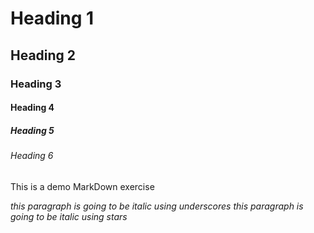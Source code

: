 <!-- Heading -->

# Heading 1
## Heading 2
### Heading 3
#### Heading 4
##### Heading 5
###### Heading 6

This is a demo MarkDown exercise
<!-- Italics -->
_this paragraph is going to be  italic using underscores_
*this paragraph is going to be italic using stars*
